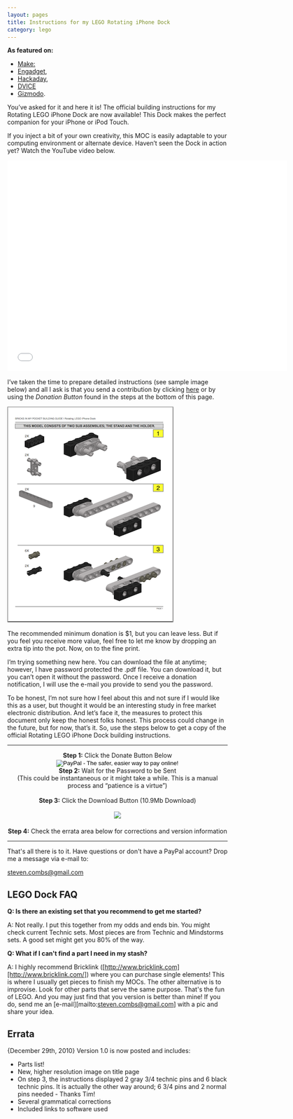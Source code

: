 ```yaml
---
layout: pages
title: Instructions for my LEGO Rotating iPhone Dock
category: lego
---
```


**As featured on:**

* [Make:](http://makezine.com/2009/09/14/lego-rotating-dock-for-iphoneipod-t/)
* [Engadget](http://www.engadget.com/2009/09/15/battle-of-the-homebrew-lego-iphone-docks/),
* [Hackaday](http://hackaday.com/2009/09/09/rotating-iphone-dock-from-legos/),
* [DVICE](http://www.dvice.com/archives/2009/09/rotating-lego-i.php)
* [Gizmodo](http://gizmodo.com/5358067/diy-swivelling-lego-iphone-dock-fulfills-our-weekend-lego-quota).

You’ve asked for it and here it is! The official building instructions for my Rotating LEGO iPhone Dock are now available! This Dock makes the perfect companion for your iPhone or iPod Touch.

If you inject a bit of your own creativity, this MOC is easily adaptable to your computing environment or alternate device. Haven’t seen the Dock in action yet? Watch the YouTube video below.

<iframe width="640" height="480" src="//www.youtube.com/embed/0PTE7P3JTGo" frameborder="0" allowfullscreen></iframe></br>

I’ve taken the time to prepare detailed instructions (see sample image below) and all I ask is that you send a contribution by clicking [here](https://www.paypal.com/us/cgi-bin/webscr?cmd=_flow&amp;SESSION=g8rKLifnl50jI9sy8IcKDk7-7FM-Z6zrs2doD4IIVZDLFNEkV8ABsj2EL34&amp;dispatch=5885d80a13c0db1f8e263663d3faee8dc60d77e6184470d515cedf52660ea0cd) or by using the *Donation Button* found in the steps at the bottom of this page.

![Dock Instructions](instructions-sample.png)

The recommended minimum donation is $1, but you can leave less. But if you feel you receive more value, feel free to let me know by dropping an extra tip into the pot. Now, on to the fine print.

I’m trying something new here. You can download the file at anytime; however, I have password protected the .pdf file. You can download it, but you can’t open it without the password. Once I receive a donation notification, I will use the e-mail you provide to send you the password.

To be honest, I’m not sure how I feel about this and not sure if I would like this as a user, but thought it would be an interesting study in free market electronic distribution. And let’s face it, the measures to protect this document only keep the honest folks honest. This process could change in the future, but for now, that’s it. So, use the steps below to get a copy of the official Rotating LEGO iPhone Dock building instructions.
<hr />
<div style="text-align: center;">
<b>Step 1:</b> Click the Donate Button Below<br />
<form action="https://www.paypal.com/cgi-bin/webscr" method="post">
<input name="cmd" type="hidden" value="_s-xclick" /><input name="hosted_button_id" type="hidden" value="Q77KFAS9UQEJW" /><input alt="PayPal - The safer, easier way to pay online!" border="0" name="submit" src="https://www.paypal.com/en_US/i/btn/btn_donate_SM.gif" type="image" /><img alt="" border="0" height="1" src="https://www.paypal.com/en_US/i/scr/pixel.gif" width="1" /></form>
</div>
<div class="separator" style="clear: both; text-align: center;">
<b><span class="Apple-style-span" style="font-weight: normal;"><b> Step 2:</b></span><span class="Apple-style-span" style="font-weight: normal;">&nbsp;Wait for the Password to be Sent <br />
(This could be instantaneous or it might take a while. This is a manual process and “patience is a virtue”)</span></b></div>
<div class="separator" style="clear: both; text-align: center;">
<b><br />
</b></div>
<div class="separator" style="clear: both; text-align: center;">
<b><span class="Apple-style-span" style="font-weight: normal;"></span>Step 3:</b> Click the Download Button (10.9Mb Download)</div>
<div class="separator" style="clear: both; text-align: center;">
<br /></div>
<div class="separator" style="clear: both; text-align: center;">
</div>
<div class="separator" style="clear: both; text-align: center;">
<a href="http://dl.dropbox.com/u/217516/Rotating%20LEGO%20iPhone%20Dock%20Building%20Instructions.pdf"><img border="0" src="http://1.bp.blogspot.com/_CLU_mny_beA/TMsQUZM3GlI/AAAAAAAArt4/inBL2PwHoI4/s1600/download_icon.gif" /></a></div>
<div class="separator" style="clear: both; text-align: center;">
<br /></div>
<div class="separator" style="clear: both; text-align: center;">
<b>Step 4:</b> Check the errata area below for corrections and version information</div>
<hr />

That's all there is to it. Have questions or don't have a PayPal account? Drop me a message via e-mail to:

[steven.combs@gmail.com](mailto:steven.combs@gmail.com)

## LEGO Dock FAQ

**Q: Is there an existing set that you recommend to get me started?**

A: Not really. I put this together from my odds and ends bin. You might check current Technic sets. Most pieces are from Technic and Mindstorms sets. A good set might get you 80% of the way.

**Q: What if I can't find a part I need in my stash?**

A: I highly recommend Bricklink ([http://www.bricklink.com][http://www.bricklink.com/]) where you can purchase single elements! This is where I usually get pieces to finish my MOCs. The other alternative is to improvise. Look for other parts that serve the same purpose. That's the fun of LEGO. And you may just find that you version is better than mine! If you do, send me an [e-mail][mailto:steven.combs@gmail.com] with a pic and share your idea.

## Errata

{December 29th, 2010} Version 1.0 is now posted and includes:

* Parts list!
* New, higher resolution image on title page
* On step 3, the instructions displayed 2 gray 3/4 technic pins and 6 black technic pins. It is actually the other way around; 6 3/4 pins and 2 normal pins needed - Thanks Tim!
* Several grammatical corrections
* Included links to software used
